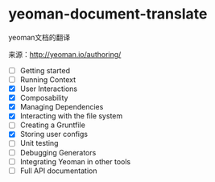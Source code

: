 # yeoman-document-translate
yeoman文档的翻译


来源：http://yeoman.io/authoring/

- [ ] Getting started  
- [ ] Running Context
- [x] User Interactions
- [x] Composability
- [x] Managing Dependencies
- [x] Interacting with the file system
- [ ] Creating a Gruntfile
- [x] Storing user configs
- [ ] Unit testing
- [ ] Debugging Generators
- [ ] Integrating Yeoman in other tools
- [ ] Full API documentation
